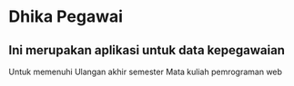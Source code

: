 # Dhika Pegawai

## Ini merupakan aplikasi untuk data kepegawaian

Untuk memenuhi Ulangan akhir semester Mata kuliah pemrograman web
